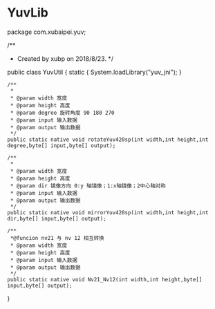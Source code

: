 # YuvLib
package com.xubaipei.yuv;

/**
 * Created by xubp on 2018/8/23.
 */

public class YuvUtil {
    static {
        System.loadLibrary("yuv_jni");
    }

    /**
     *
     * @param width 宽度
     * @param height 高度
     * @param degree 旋转角度 90 180 270
     * @param input 输入数据
     * @param output 输出数据
     */
    public static native void rotateYuv420sp(int width,int height,int degree,byte[] input,byte[] output);

    /**
     *
     * @param width 宽度
     * @param height 高度
     * @param dir 镜像方向 0:y 轴镜像；1:x轴镜像；2中心轴对称
     * @param input 输入数据
     * @param output 输出数据
     */
    public static native void mirrorYuv420sp(int width,int height,int dir,byte[] input,byte[] output);

    /**
     *@funcion nv21 与 nv 12 相互转换
     * @param width 宽度
     * @param height 高度
     * @param input 输入数据
     * @param output 输出数据
     */
    public static native void Nv21_Nv12(int width,int height,byte[] input,byte[] output);

}
